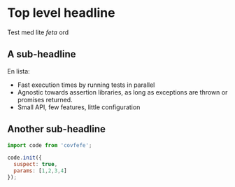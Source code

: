 # Top level headline


Test med lite *feta* ord

## A sub-headline

En lista: 

  - Fast execution times by running tests in parallel
  - Agnostic towards assertion libraries, as long as exceptions are thrown or promises returned.
  - Small API, few features, little configuration

## Another sub-headline


```js
import code from 'covfefe';

code.init({
  suspect: true,
  params: [1,2,3,4]
});
```
